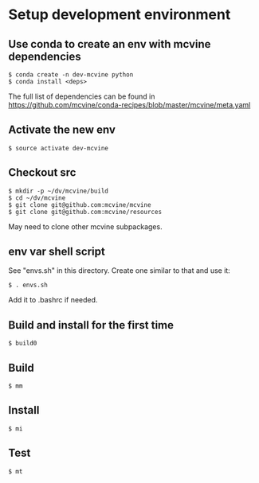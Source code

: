 # Setup development environment

## Use conda to create an env with mcvine dependencies

```
$ conda create -n dev-mcvine python
$ conda install <deps>
```

The full list of dependencies can be found in 
https://github.com/mcvine/conda-recipes/blob/master/mcvine/meta.yaml

## Activate the new env

```
$ source activate dev-mcvine
```

## Checkout src

```
$ mkdir -p ~/dv/mcvine/build
$ cd ~/dv/mcvine
$ git clone git@github.com:mcvine/mcvine
$ git clone git@github.com:mcvine/resources
```

May need to clone other mcvine subpackages.

## env var shell script

See "envs.sh" in this directory.
Create one similar to that and use it:

```
$ . envs.sh
```
Add it to .bashrc if needed.

## Build and install for the first time
```
$ build0
```

## Build
```
$ mm
```

## Install
```
$ mi
```

## Test
```
$ mt
```